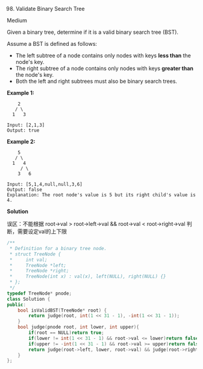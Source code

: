 98. Validate Binary Search Tree

Medium

Given a binary tree, determine if it is a valid binary search tree (BST).

Assume a BST is defined as follows:

- The left subtree of a node contains only nodes with keys **less than** the node's key.
- The right subtree of a node contains only nodes with keys **greater than** the node's key.
- Both the left and right subtrees must also be binary search trees.

 

**Example 1:**

```
    2
   / \
  1   3

Input: [2,1,3]
Output: true
```

**Example 2:**

```
    5
   / \
  1   4
     / \
    3   6

Input: [5,1,4,null,null,3,6]
Output: false
Explanation: The root node's value is 5 but its right child's value is 4.
```

**Solution**

误区：不能根据 root->val > root->left->val && root->val < root->right->val 判断，需要设定val的上下限

```c++
/**
 * Definition for a binary tree node.
 * struct TreeNode {
 *     int val;
 *     TreeNode *left;
 *     TreeNode *right;
 *     TreeNode(int x) : val(x), left(NULL), right(NULL) {}
 * };
 */
typedef TreeNode* pnode;
class Solution {
public:
    bool isValidBST(TreeNode* root) {
        return judge(root, int(1 << 31 - 1), -int(1 << 31 - 1));
    }
    bool judge(pnode root, int lower, int upper){
        if(root == NULL)return true;
        if(lower != int(1 << 31 - 1) && root->val <= lower)return false;
        if(upper != -int(1 << 31 - 1) && root->val >= upper)return false;
        return judge(root->left, lower, root->val) && judge(root->right, root->val, upper);
    }
};
```


